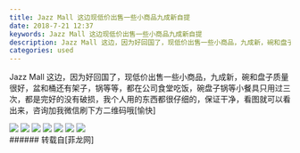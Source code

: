 ```yaml
---
title: Jazz Mall 这边现低价出售一些小商品九成新自提
date: 2018-7-21 12:37
keywords: Jazz Mall 这边现低价出售一些小商品九成新自提
description: Jazz Mall 这边，因为好回国了，现低价出售一些小商品，九成新，碗和盘子质量很好，盆和桶还有架子，锅等等，都在公司食堂吃饭，碗盘子锅等小餐具只用过三次，都是完好的没有破损，我个人用的东西都很仔细的，保证干净，看图就可以看出来，咨询加我微信刷下方二维码哦[愉快]
categories: used
---
```

<td class="t_f" id="postmessage_1534861">

Jazz Mall 这边，因为好回国了，现低价出售一些小商品，九成新，碗和盘子质量很好，盆和桶还有架子，锅等等，都在公司食堂吃饭，碗盘子锅等小餐具只用过三次，都是完好的没有破损，我个人用的东西都很仔细的，保证干净，看图就可以看出来，咨询加我微信刷下方二维码哦[愉快]<br/>

<img aid="889309" data-cf-modified-e20dedec7aedcc409ed4ecd1-="" file="data/attachment/forum/201807/21/123532fz3ue393gcp54e49.jpg.thumb.jpg" id="aimg_889309" inpost="1" onclick="" onmouseover="" src="http://www.flw.ph/data/attachment/forum/201807/21/123532fz3ue393gcp54e49.jpg" style="cursor:pointer" zoomfile="data/attachment/forum/201807/21/123532fz3ue393gcp54e49.jpg"/>



<img aid="889308" data-cf-modified-e20dedec7aedcc409ed4ecd1-="" file="data/attachment/forum/201807/21/123531yeaboue00toujabh.jpg.thumb.jpg" id="aimg_889308" inpost="1" onclick="" onmouseover="" src="http://www.flw.ph/data/attachment/forum/201807/21/123531yeaboue00toujabh.jpg" style="cursor:pointer" zoomfile="data/attachment/forum/201807/21/123531yeaboue00toujabh.jpg"/>



<img aid="889303" data-cf-modified-e20dedec7aedcc409ed4ecd1-="" file="data/attachment/forum/201807/21/123527h55js51az0aada01.jpg.thumb.jpg" id="aimg_889303" inpost="1" onclick="" onmouseover="" src="http://www.flw.ph/data/attachment/forum/201807/21/123527h55js51az0aada01.jpg" style="cursor:pointer" zoomfile="data/attachment/forum/201807/21/123527h55js51az0aada01.jpg"/>



<img aid="889305" data-cf-modified-e20dedec7aedcc409ed4ecd1-="" file="data/attachment/forum/201807/21/123529jrhammwyc6j1joxm.jpg.thumb.jpg" id="aimg_889305" inpost="1" onclick="" onmouseover="" src="http://www.flw.ph/data/attachment/forum/201807/21/123529jrhammwyc6j1joxm.jpg" style="cursor:pointer" zoomfile="data/attachment/forum/201807/21/123529jrhammwyc6j1joxm.jpg"/>



<img aid="889302" data-cf-modified-e20dedec7aedcc409ed4ecd1-="" file="data/attachment/forum/201807/21/123526ui73dz3ul399iwi6.jpg.thumb.jpg" id="aimg_889302" inpost="1" onclick="" onmouseover="" src="http://www.flw.ph/data/attachment/forum/201807/21/123526ui73dz3ul399iwi6.jpg" style="cursor:pointer" zoomfile="data/attachment/forum/201807/21/123526ui73dz3ul399iwi6.jpg"/>



<img aid="889306" data-cf-modified-e20dedec7aedcc409ed4ecd1-="" file="data/attachment/forum/201807/21/123529j3otfgottoo0vztx.jpg.thumb.jpg" id="aimg_889306" inpost="1" onclick="" onmouseover="" src="http://www.flw.ph/data/attachment/forum/201807/21/123529j3otfgottoo0vztx.jpg" style="cursor:pointer" zoomfile="data/attachment/forum/201807/21/123529j3otfgottoo0vztx.jpg"/>



<img aid="889307" data-cf-modified-e20dedec7aedcc409ed4ecd1-="" file="data/attachment/forum/201807/21/123530nh22uuf1lhfpfk3z.jpg.thumb.jpg" id="aimg_889307" inpost="1" onclick="" onmouseover="" src="http://www.flw.ph/data/attachment/forum/201807/21/123530nh22uuf1lhfpfk3z.jpg" style="cursor:pointer" zoomfile="data/attachment/forum/201807/21/123530nh22uuf1lhfpfk3z.jpg"/>


<br/>
</td>
###### 转载自[菲龙网]
